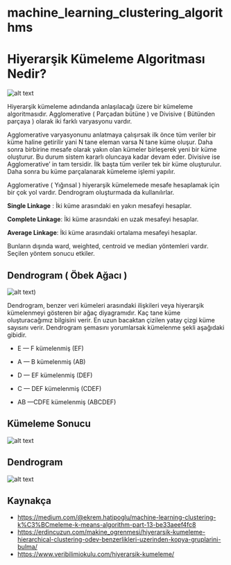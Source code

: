 # machine_learning_clustering_algorithms


# Hiyerarşik Kümeleme Algoritması Nedir?


![alt text](https://miro.medium.com/max/770/1*0BDVA8JPsSHivx7e6SEGtw.png)

Hiyerarşik kümeleme adındanda anlaşılacağı üzere bir kümeleme algoritmasıdır. Agglomerative ( Parçadan bütüne ) ve Divisive ( Bütünden parçaya ) olarak iki farklı varyasyonu vardır.

Agglomerative varyasyonunu anlatmaya çalışırsak ilk önce tüm veriler bir küme haline getirilir yani N tane eleman varsa N tane küme oluşur. Daha sonra birbirine mesafe olarak yakın olan kümeler birleşerek yeni bir küme oluşturur. Bu durum sistem kararlı oluncaya kadar devam eder. Divisive ise Agglomerative’ in tam tersidir. İlk başta tüm veriler tek bir küme oluşturulur. Daha sonra bu küme parçalanarak kümeleme işlemi yapılır.

Agglomerative ( Yığınsal ) hiyerarşik kümelemede mesafe hesaplamak için bir çok yol vardır. Dendrogram oluşturmada da kullanılırlar.

**Single Linkage** : İki küme arasındaki en yakın mesafeyi hesaplar.

**Complete Linkage**: İki küme arasındaki en uzak mesafeyi hesaplar.

**Average Linkage**: İki küme arasındaki ortalama mesafeyi hesaplar.

Bunların dışında ward, weighted, centroid ve median yöntemleri vardır. Seçilen yöntem sonucu etkiler.


## Dendrogram ( Öbek Ağacı )


![alt text](https://miro.medium.com/max/628/1*PvGL2AqONrf1NMYsvx7O1w.png))


Dendrogram, benzer veri kümeleri arasındaki ilişkileri veya hiyerarşik kümelenmeyi gösteren bir ağaç diyagramıdır. Kaç tane küme oluşturacağımız bilgisini verir. En uzun bacaktan çizilen yatay çizgi küme sayısını verir. Dendrogram şemasını yorumlarsak kümelenme şekli aşağıdaki gibidir.

- E — F kümelenmiş (EF)

- A — B kümelenmiş (AB)

- D — EF kümelenmiş (DEF)

- C — DEF kümelenmiş (CDEF)

- AB —CDFE kümelenmiş (ABCDEF)

## Kümeleme Sonucu

![alt text](https://miro.medium.com/max/704/1*YDUzObiwiI9zbcnx_0hang.png)

## Dendrogram


![alt text](https://miro.medium.com/max/704/1*VdLviVrq8ksw42x9TX6oDw.png)


## Kaynakça

- https://medium.com/@ekrem.hatipoglu/machine-learning-clustering-k%C3%BCmeleme-k-means-algorithm-part-13-be33aeef4fc8
- https://erdincuzun.com/makine_ogrenmesi/hiyerarsik-kumeleme-hierarchical-clustering-odev-benzerlikleri-uzerinden-kopya-gruplarini-bulma/
- https://www.veribilimiokulu.com/hiyerarsik-kumeleme/


                                               

